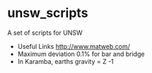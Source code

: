# unsw_scripts
A set of scripts for UNSW

* Useful Links http://www.matweb.com/
* Maximum deviation 0.1% for bar and bridge
* In Karamba, earths gravity = Z -1
